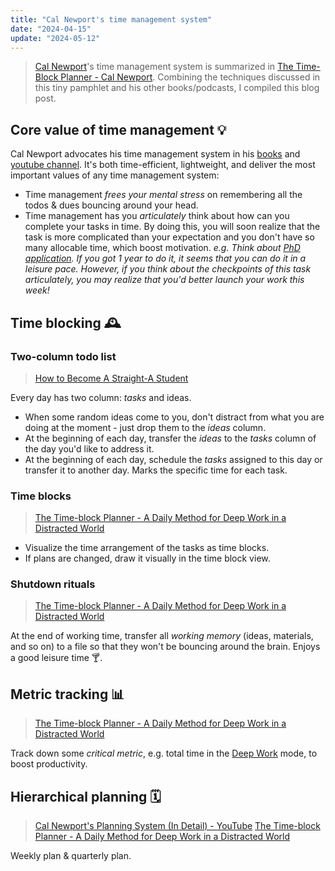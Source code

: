```yaml
---
title: "Cal Newport's time management system"
date: "2024-04-15"
update: "2024-05-12"
---
```


> [Cal Newport]()'s time management system is summarized in [The Time-Block Planner - Cal Newport](https://www.timeblockplanner.com). Combining the techniques discussed in this tiny pamphlet and his other books/podcasts, I compiled this blog post.

## Core value of time management 💡

Cal Newport advocates his time management system in his [books]((https://calnewport.com/writing/)) and [youtube channel](https://www.youtube.com/@CalNewportMedia). It's both time-efficient, lightweight, and deliver the most important values of any time management system:

- Time management _frees your mental stress_ on remembering all the todos & dues bouncing around your head.
- Time management has you _articulately_ think about how can you complete your tasks in time. By doing this, you will soon realize that the task is more complicated than your expectation and you don't have so many allocable time, which boost motivation.
  _e.g. Think about [PhD application](). If you got 1 year to do it, it seems that you can do it in a leisure pace. However, if you think about the checkpoints of this task articulately, you may realize that you'd better launch your work this week!_

## Time blocking 🕰️

### Two-column todo list

> [How to Become A Straight-A Student]()

Every day has two column: _tasks_ and ideas.

- When some random ideas come to you, don't distract from what you are doing at the moment - just drop them to the _ideas_ column.
- At the beginning of each day, transfer the _ideas_ to the _tasks_ column of the day you'd like to address it.
- At the beginning of each day, schedule the _tasks_ assigned to this day or transfer it to another day. Marks the specific time for each task.

### Time blocks

> [The Time-block Planner - A Daily Method for Deep Work in a Distracted World]()

- Visualize the time arrangement of the tasks as time blocks.
- If plans are changed, draw it visually in the time block view.

### Shutdown rituals

> [The Time-block Planner - A Daily Method for Deep Work in a Distracted World]()

At the end of working time, transfer all _working memory_ (ideas, materials, and so on) to a file so that they won't be bouncing around the brain. Enjoys a good leisure time 🍸.

## Metric tracking 📊

> [The Time-block Planner - A Daily Method for Deep Work in a Distracted World]()

Track down some _critical metric_, e.g. total time in the [Deep Work]() mode, to boost productivity.

## Hierarchical planning 🗓️

> [Cal Newport's Planning System (In Detail) - YouTube](https://www.youtube.com/watch?v=3FipKTzkTD4&list=LL&index=4&t=7s)
> [The Time-block Planner - A Daily Method for Deep Work in a Distracted World]()

Weekly plan & quarterly plan.